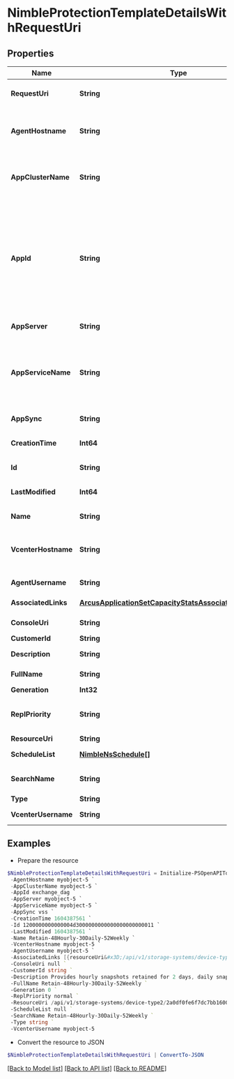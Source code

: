 # NimbleProtectionTemplateDetailsWithRequestUri
## Properties

Name | Type | Description | Notes
------------ | ------------- | ------------- | -------------
**RequestUri** | **String** | requestUri for detailed protection-templates object | [optional] 
**AgentHostname** | **String** | Generic Backup agent hostname. Custom port number can be specified with agent hostname using \\&quot;&quot;:\\&quot;&quot;. | [optional] 
**AppClusterName** | **String** | If the application is running within a Windows cluster environment then this is the cluster name. | [optional] 
**AppId** | **String** | Application ID running on the server. Application ID can only be specified if application synchronization is VSS.  Possible values:&#39;exchange_dag&#39;, &#39;sql2012&#39;, &#39;sql2014&#39;, &#39;inval&#39;, &#39;sql2005&#39;, &#39;sql2016&#39;, &#39;exchange&#39;, &#39;sql2017&#39;, &#39;sql2018&#39;, &#39;hyperv&#39;. | [optional] 
**AppServer** | **String** | Application server hostname. | [optional] 
**AppServiceName** | **String** | If the application is running within a Windows cluster environment then this is the instance name of the service running within the cluster environment. | [optional] 
**AppSync** | **String** | Application synchronization ({none|vss|vmware|generic}). Possible values:&#39;vss&#39;, &#39;vmware&#39;, &#39;none&#39;, &#39;generic&#39;. | [optional] 
**CreationTime** | **Int64** | Time when this protection template was created. | [optional] 
**Id** | **String** | Identifier for protection template. | [optional] 
**LastModified** | **Int64** | Time when this protection template was last modified. | [optional] 
**Name** | **String** | Fully qualified name of protection template. | [optional] 
**VcenterHostname** | **String** | VMware vCenter hostname. Custom port number can be specified with vCenter hostname. | [optional] 
**AgentUsername** | **String** | Generic Backup agent username. | [optional] 
**AssociatedLinks** | [**ArcusApplicationSetCapacityStatsAssociatedLinksInner[]**](ArcusApplicationSetCapacityStatsAssociatedLinksInner.md) | Associated Links Details | [optional] 
**ConsoleUri** | **String** | consoleUri for detailed storage object | [optional] 
**CustomerId** | **String** | customerId | [optional] 
**Description** | **String** | Text description of protection template. | [optional] 
**FullName** | **String** | Fully qualified name of protection template. | [optional] 
**Generation** | **Int32** | generation | [optional] 
**ReplPriority** | **String** | Replication priority for the protection template with the following choices: {normal | high}. Possible values:&#39;normal&#39;, &#39;high&#39;. | [optional] 
**ResourceUri** | **String** | Link to the object URI | [optional] 
**ScheduleList** | [**NimbleNsSchedule[]**](NimbleNsSchedule.md) | List of schedules for this protection policy. | [optional] 
**SearchName** | **String** | Name of protection template used for object search. | [optional] 
**Type** | **String** | type | [optional] 
**VcenterUsername** | **String** | VMware vCenter username. | [optional] 

## Examples

- Prepare the resource
```powershell
$NimbleProtectionTemplateDetailsWithRequestUri = Initialize-PSOpenAPIToolsNimbleProtectionTemplateDetailsWithRequestUri  -RequestUri api/v1/storage-systems/device-type2/2a0df0fe6f7dc7bb16000000000000000000004817/protection-templates/2a0df0fe6f7dc7bb16000000000000000000004007 `
 -AgentHostname myobject-5 `
 -AppClusterName myobject-5 `
 -AppId exchange_dag `
 -AppServer myobject-5 `
 -AppServiceName myobject-5 `
 -AppSync vss `
 -CreationTime 1604387561 `
 -Id 1200000000000004d3000000000000000000000011 `
 -LastModified 1604387561 `
 -Name Retain-48Hourly-30Daily-52Weekly `
 -VcenterHostname myobject-5 `
 -AgentUsername myobject-5 `
 -AssociatedLinks [{resourceUri&#x3D;/api/v1/storage-systems/device-type2/2a0df0fe6f7dc7bb16000000000000000000004817, type&#x3D;storage-systems}] `
 -ConsoleUri null `
 -CustomerId string `
 -Description Provides hourly snapshots retained for 2 days, daily snapshots retained for 30 days, and weekly snapshots retained for 52 weeks. `
 -FullName Retain-48Hourly-30Daily-52Weekly `
 -Generation 0 `
 -ReplPriority normal `
 -ResourceUri /api/v1/storage-systems/device-type2/2a0df0fe6f7dc7bb16000000000000000000004817 `
 -ScheduleList null `
 -SearchName Retain-48Hourly-30Daily-52Weekly `
 -Type string `
 -VcenterUsername myobject-5
```

- Convert the resource to JSON
```powershell
$NimbleProtectionTemplateDetailsWithRequestUri | ConvertTo-JSON
```

[[Back to Model list]](../README.md#documentation-for-models) [[Back to API list]](../README.md#documentation-for-api-endpoints) [[Back to README]](../README.md)

